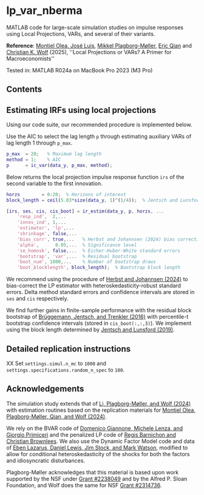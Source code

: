 # lp_var_nberma

MATLAB code for large-scale simulation studies on impulse responses using Local Projections, VARs, and several of their variants.

**Reference**: [Montiel Olea, José Luis](https://www.joseluismontielolea.com), [Mikkel Plagborg-Møller](https://www.mikkelpm.com), [Eric Qian](https://www.eric-qian.com) and [Christian K. Wolf](https://www.christiankwolf.com/) (2025), ''Local Projections or VARs? A Primer for Macroeconomists''

Tested in: MATLAB R024a on MacBook Pro 2023 (M3 Pro)

## Contents

## Estimating IRFs using local projections

Using our code suite, our recommended procedure is implemented below.

Use the AIC to select the lag length `p` through estimating auxiliary VARs of lag length 1 through `p_max`.
```m
p_max  = 20;   % Maximum lag length
method = 1;    % AIC
p      = ic_var(data_y, p_max, method);
```

Below returns the local projection impulse response function `irs` of the second variable to the first innovation.
```m
horzs        = 0:20;  % Horizons of interest
block_length = ceil(5.03*size(data_y, 1)^(1/4));  % Jentsch and Lunsford (2019) rule of thumb

[irs, ses, cis, cis_boot] = ir_estim(data_y, p, horzs, ...
    'resp_ind',  2,... 
    'innov_ind', 1,...
    'estimator', 'lp',...
    'shrinkage', false,...
    'bias_corr', true,...   % Herbst and Johannsen (2024) bias correction
    'alpha',      0.05,...  % Significance level
    'se_homosk', false,...  % Eicher-Huber-White standard errors
    'bootstrap', 'var',...  % Residual bootstrap
    'boot_num', 1000,...    % Number of bootstrap draws
    'boot_blocklength', block_length);  % Bootstrap block length 
```
We recommend using the procedure of [Herbst and Johannsen (2024)](https://www.sciencedirect.com/science/article/abs/pii/S0304407624000010) to bias-correct the LP estimator with heteroskedasticity-robust standard errors. Delta method standard errors and confidence intervals are stored in ``ses`` and ``cis`` respectively.

We find further gains in finite-sample performance with the residual block bootstrap of [Brüggemann,
Jentsch, and Trenkler (2016)](https://www.sciencedirect.com/science/article/abs/pii/S0304407615002547) with percentile-t bootstrap confidence intervals (stored in `cis_boot(:,:,3)`). We implement using the block length determined by [Jentsch and Lunsford (2019)](https://www.aeaweb.org/articles?id=10.1257/aer.20162011).



## Detailed replication instructions

XX Set `settings.simul.n_mc` to `1000` and `settings.specifications.random_n_spec` to `100`.

## Acknowledgements
The simulation study extends that of [Li, Plagborg-Møller, and Wolf (2024)](https://github.com/dake-li/lp_var_simul) with estimation routines based on the replication materials for [Montiel Olea, Plagborg-Møller, Qian, and Wolf (2024)](https://github.com/ckwolf92/lp_var_inference).

We rely on the BVAR code of [Domenico Giannone, Michele Lenza, and Giorgio Primiceri](http://faculty.wcas.northwestern.edu/gep575/GLPreplicationWeb.zip) and the penalized LP code of [Regis Barnichon and Christian Brownlees](https://drive.google.com/drive/folders/1Fjzw-U3hjIl467KXywRqeQod2jdHOmDo). We also use the Dynamic Factor Model code and data of [Eben Lazarus, Daniel Lewis, Jim Stock, and Mark Watson](http://www.princeton.edu/~mwatson/ddisk/LLSW_ReplicationFiles_071418.zip), modified to allow for conditional heteroskedasticity of the shocks for both the factors and idiosyncratic disturbances.

Plagborg-Møller acknowledges that this material is based upon work supported by the NSF under [Grant #2238049](https://www.nsf.gov/awardsearch/showAward?AWD_ID=2238049) and by the Alfred P. Sloan Foundation, and Wolf does the same for NSF [Grant #2314736](https://www.nsf.gov/awardsearch/showAward?AWD_ID=2314736).


